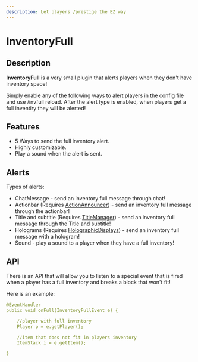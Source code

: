 ```yaml
---
description: Let players /prestige the EZ way
---
```


# InventoryFull

## Description

**InventoryFull** is a very small plugin that alerts players when they don't have inventory space!

Simply enable any of the following ways to alert players in the config file and use /invfull reload. After the alert type is enabled, when players get a full inventiry they will be alerted!

## Features

* 5 Ways to send the full inventory alert.
* Highly customizable.
* Play a sound when the alert is sent.

## Alerts

Types of alerts:

* ChatMessage - send an inventory full message through chat!
* Actionbar \(Requires [ActionAnnouncer](https://www.spigotmc.org/resources/actionannouncer.1320/)\) - send an inventory full message through the actionbar!
* Title and subtitle \(Requires [TitleManager](https://www.spigotmc.org/resources/titlemanager.1049/)\) - send an inventory full message through the Title and subtitle!
* Holograms \(Requires [HolographicDisplays](https://www.spigotmc.org/resources/titlemanager.1049/)\) - send an inventory full message with a hologram!
* Sound - play a sound to a player when they have a full inventory!

## API

There is an API that will allow you to listen to a special event that is fired when a player has a full inventory and breaks a block that won't fit!

Here is an example:

```yaml
@EventHandler
public void onFull(InventoryFullEvent e) {

    //player with full inventory
    Player p = e.getPlayer();

    //item that does not fit in players inventory
    ItemStack i = e.getItem();

}
```

